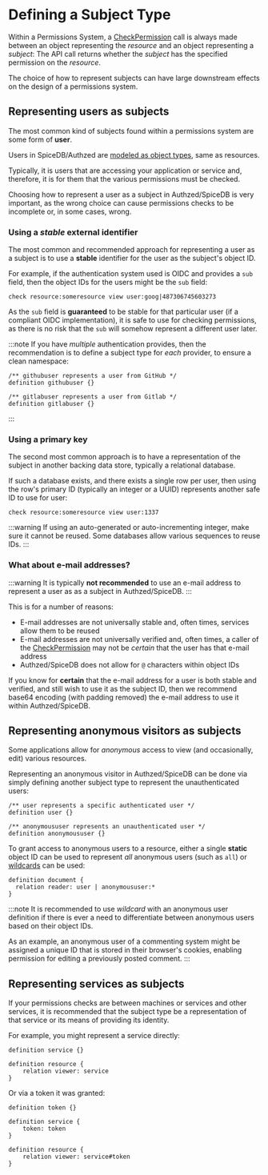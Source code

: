 # Defining a Subject Type

Within a Permissions System, a [CheckPermission] call is always made between an object representing the *resource* and an object representing a *subject*: The API call returns whether the *subject* has the specified permission on the *resource*.

[CheckPermission]: https://buf.build/authzed/api/docs/main:authzed.api.v1#CheckPermission

The choice of how to represent subjects can have large downstream effects on the design of a permissions system.

## Representing users as subjects

The most common kind of subjects found within a permissions system are some form of **user**.

Users in SpiceDB/Authzed are [modeled as object types], same as resources.

[modeled as object types]: https://authzed.com/blog/why-model-users/

Typically, it is users that are accessing your application or service and, therefore, it is for them that the various permissions must be checked.

Choosing how to represent a user as a subject in Authzed/SpiceDB is very important, as the wrong choice can cause permissions checks to be incomplete or, in some cases, wrong.

### Using a *stable* external identifier

The most common and recommended approach for representing a user as a subject is to use a **stable** identifier for the user as the subject's object ID.

For example, if the authentication system used is OIDC and provides a `sub` field, then the object IDs for the users might be the `sub` field:

```
check resource:someresource view user:goog|487306745603273
```

As the `sub` field is **guaranteed** to be stable for that particular user (if a compliant OIDC implementation), it is safe to use for checking permissions, as there is no risk that the `sub` will somehow represent a different user later.

:::note
If you have *multiple* authentication provides, then the recommendation is to define a subject type for *each* provider, to ensure a clean namespace:

```zed
/** githubuser represents a user from GitHub */
definition githubuser {}

/** gitlabuser represents a user from Gitlab */
definition gitlabuser {}
```

:::

### Using a primary key

The second most common approach is to have a representation of the subject in another backing data store, typically a relational database.

If such a database exists, and there exists a single row per user, then using the row's primary ID (typically an integer or a UUID) represents another safe ID to use for user:

```
check resource:someresource view user:1337
```

:::warning
If using an auto-generated or auto-incrementing integer, make sure it cannot be reused.
Some databases allow various sequences to reuse IDs.
:::

### What about e-mail addresses?

:::warning
It is typically **not recommended** to use an e-mail address to represent a user as as a subject in Authzed/SpiceDB.
:::

This is for a number of reasons:

- E-mail addresses are not universally stable and, often times, services allow them to be reused
- E-mail addresses are not universally verified and, often times, a caller of the [CheckPermission] may not be *certain* that the user has that e-mail address
- Authzed/SpiceDB does not allow for `@` characters within object IDs

If you know for **certain** that the e-mail address for a user is both stable and verified, and still wish to use it as the subject ID, then we recommend base64 encoding (with padding removed) the e-mail address to use it within Authzed/SpiceDB.

## Representing anonymous visitors as subjects

Some applications allow for *anonymous* access to view (and occasionally, edit) various resources.

Representing an anonymous visitor in Authzed/SpiceDB can be done via simply defining another subject type to represent the unauthenticated users:

```zed
/** user represents a specific authenticated user */
definition user {}

/** anonymoususer represents an unauthenticated user */
definition anonymoususer {}
```

To grant access to anonymous users to a resource, either a single **static** object ID can be used to represent *all* anonymous users (such as `all`) or [wildcards] can be used:

```zed title="document with anonymous user wildcard allowed"
definition document {
  relation reader: user | anonymoususer:*
}
```

[wildcards]: /reference/schema-lang#wildcards

:::note
It is recommended to use *wildcard* with an anonymous user definition if there is ever a need to differentiate between anonymous users based on their object IDs.

As an example, an anonymous user of a commenting system might be assigned a unique ID that is stored in their browser's cookies, enabling permission for editing a previously posted comment.
:::

## Representing services as subjects

If your permissions checks are between machines or services and other services, it is recommended that the subject type be a representation of that service or its means of providing its identity.

For example, you might represent a service directly:

```zed
definition service {}

definition resource {
    relation viewer: service
}
```

Or via a token it was granted:

```zed
definition token {}

definition service {
    token: token
}

definition resource {
    relation viewer: service#token
}
```
